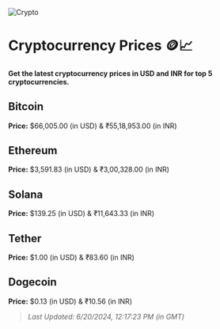 
![Crypto](https://www.techguide.com.au/wp-content/uploads/2020/11/crypto3.jpeg)

# Cryptocurrency Prices 🪙📈

#### Get the latest cryptocurrency prices in USD and INR for top 5 cryptocurrencies.

## Bitcoin

**Price:** $66,005.00 (in USD) & ₹55,18,953.00 (in INR)

## Ethereum

**Price:** $3,591.83 (in USD) & ₹3,00,328.00 (in INR)

## Solana

**Price:** $139.25 (in USD) & ₹11,643.33 (in INR)

## Tether

**Price:** $1.00 (in USD) & ₹83.60 (in INR)

## Dogecoin

**Price:** $0.13 (in USD) & ₹10.56 (in INR)

> _Last Updated: 6/20/2024, 12:17:23 PM (in GMT)_
